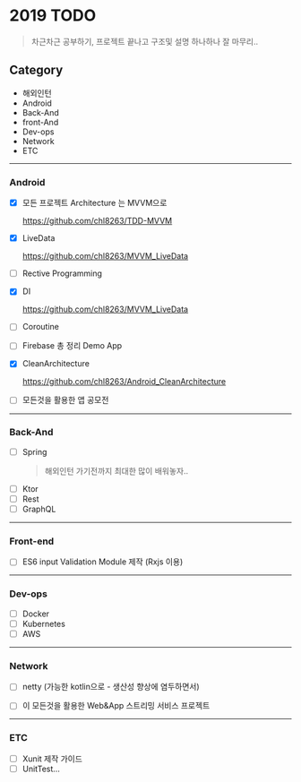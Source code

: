 # 2019 TODO
> 차근차근 공부하기, 프로젝트 끝나고 구조및 설명 하나하나 잘 마무리..
## Category 

* 해외인턴
* Android
* Back-And
* front-And
* Dev-ops
* Network
* ETC

<hr/>

### Android
- [x] 모든 프로젝트 Architecture 는 MVVM으로

    <https://github.com/chl8263/TDD-MVVM>

- [x] LiveData

    <https://github.com/chl8263/MVVM_LiveData>

- [ ] Rective Programming

- [x] DI

    <https://github.com/chl8263/MVVM_LiveData>

- [ ] Coroutine

- [ ] Firebase 총 정리 Demo App

- [x] CleanArchitecture

    <https://github.com/chl8263/Android_CleanArchitecture>

- [ ] 모든것을 활용한 앱 공모전

<hr/>

### Back-And
- [ ] Spring
    > 해외인턴 가기전까지 최대한 많이 배워놓자..
- [ ] Ktor
- [ ] Rest
- [ ] GraphQL

<hr/>

### Front-end
- [ ] ES6 input Validation Module 제작 (Rxjs 이용)

<hr/>

### Dev-ops
- [ ] Docker
- [ ] Kubernetes
- [ ] AWS

<hr/>

### Network
- [ ] netty (가능한 kotlin으로 - 생산성 향상에 염두하면서)

- [ ] 이 모든것을 활용한 Web&App 스트리밍 서비스 프로젝트
<hr/>

### ETC
- [ ] Xunit 제작 가이드
- [ ] UnitTest...
